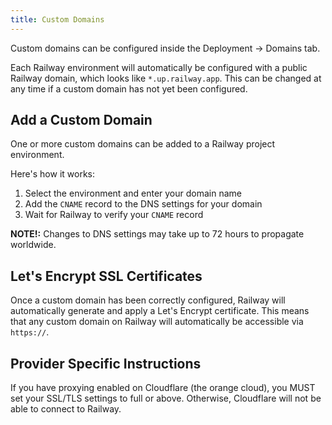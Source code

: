 ```yaml
---
title: Custom Domains
---
```


Custom domains can be configured inside the Deployment -> Domains tab.

Each Railway environment will automatically be configured with a public Railway
domain, which looks like `*.up.railway.app`. This can be changed at any time if
a custom domain has not yet been configured.

## Add a Custom Domain

One or more custom domains can be added to a Railway project environment.

Here's how it works:

1. Select the environment and enter your domain name
2. Add the `CNAME` record to the DNS settings for your domain
3. Wait for Railway to verify your `CNAME` record

<NextImage src="/images/domain.png"
alt="Screenshot of Custom Domain"
layout="responsive"
width={2522} height={1718} quality={100} />

**NOTE!:** Changes to DNS settings may take up to 72 hours to propagate
worldwide.

## Let's Encrypt SSL Certificates

Once a custom domain has been correctly configured, Railway will automatically
generate and apply a Let's Encrypt certificate. This means that any custom
domain on Railway will automatically be accessible
via `https://`.

## Provider Specific Instructions

If you have proxying enabled on Cloudflare (the orange cloud), you MUST set your
SSL/TLS settings to full or above. Otherwise, Cloudflare will not be able to
connect to Railway.

<NextImage src="/images/cloudflare.png"
alt="Screenshot of Custom Domain"
layout="responsive"
width={1205} height={901} quality={100} />

